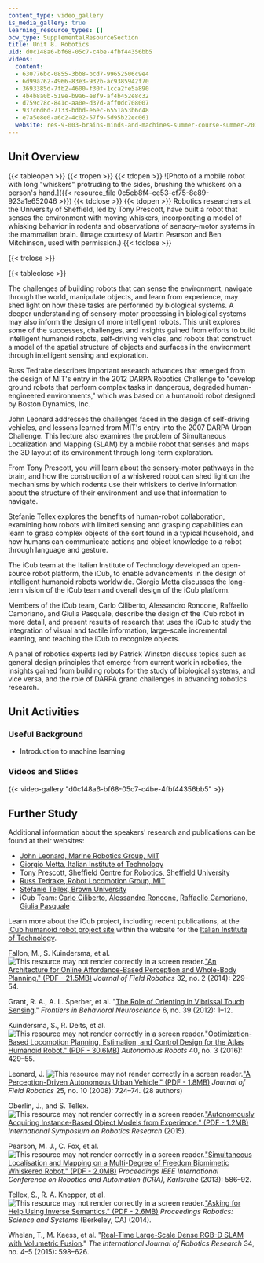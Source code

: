 ```yaml
---
content_type: video_gallery
is_media_gallery: true
learning_resource_types: []
ocw_type: SupplementalResourceSection
title: Unit 8. Robotics
uid: d0c148a6-bf68-05c7-c4be-4fbf44356bb5
videos:
  content:
  - 630776bc-0855-3bb8-bcd7-99652506c9e4
  - 6d99a762-4966-83e3-932b-ac9385942f70
  - 3693385d-7fb2-4600-f30f-1cca2fe5a890
  - 4b4b8a0b-519e-b9a6-e8f9-af4b452e8c32
  - d759c78c-841c-aa0e-d37d-aff0dc708007
  - 937c6d6d-7133-bdbd-e6ec-6551a53b6c48
  - e7a5e8e0-a6c2-4c02-57f9-5d95b22ec061
  website: res-9-003-brains-minds-and-machines-summer-course-summer-2015
---
```


Unit Overview
-------------

{{< tableopen >}}
{{< tropen >}}
{{< tdopen >}}
![Photo of a mobile robot  with long "whiskers" protruding to the sides, brushing the whiskers on a person's hand.]({{< resource_file 0c5eb8f4-ce53-cf75-8e89-923a1e652046 >}})
{{< tdclose >}}
{{< tdopen >}}
Robotics researchers at the University of Sheffield, led by Tony Prescott, have built a robot that senses the environment with moving whiskers, incorporating a model of whisking behavior in rodents and observations of sensory-motor systems in the mammalian brain. (Image courtesy of Martin Pearson and Ben Mitchinson, used with permission.)
{{< tdclose >}}

{{< trclose >}}

{{< tableclose >}}

The challenges of building robots that can sense the environment, navigate through the world, manipulate objects, and learn from experience, may shed light on how these tasks are performed by biological systems. A deeper understanding of sensory-motor processing in biological systems may also inform the design of more intelligent robots. This unit explores some of the successes, challenges, and insights gained from efforts to build intelligent humanoid robots, self-driving vehicles, and robots that construct a model of the spatial structure of objects and surfaces in the environment through intelligent sensing and exploration.

Russ Tedrake describes important research advances that emerged from the design of MIT's entry in the 2012 DARPA Robotics Challenge to "develop ground robots that perform complex tasks in dangerous, degraded human-engineered environments," which was based on a humanoid robot designed by Boston Dynamics, Inc.

John Leonard addresses the challenges faced in the design of self-driving vehicles, and lessons learned from MIT's entry into the 2007 DARPA Urban Challenge. This lecture also examines the problem of Simultaneous Localization and Mapping (SLAM) by a mobile robot that senses and maps the 3D layout of its environment through long-term exploration.

From Tony Prescott, you will learn about the sensory-motor pathways in the brain, and how the construction of a whiskered robot can shed light on the mechanisms by which rodents use their whiskers to derive information about the structure of their environment and use that information to navigate.

Stefanie Tellex explores the benefits of human-robot collaboration, examining how robots with limited sensing and grasping capabilities can learn to grasp complex objects of the sort found in a typical household, and how humans can communicate actions and object knowledge to a robot through language and gesture.

The iCub team at the Italian Institute of Technology developed an open-source robot platform, the iCub, to enable advancements in the design of intelligent humanoid robots worldwide. Giorgio Metta discusses the long-term vision of the iCub team and overall design of the iCub platform.

Members of the iCub team, Carlo Ciliberto, Alessandro Roncone, Raffaello Camoriano, and Giulia Pasquale, describe the design of the iCub robot in more detail, and present results of research that uses the iCub to study the integration of visual and tactile information, large-scale incremental learning, and teaching the iCub to recognize objects.

A panel of robotics experts led by Patrick Winston discuss topics such as general design principles that emerge from current work in robotics, the insights gained from building robots for the study of biological systems, and vice versa, and the role of DARPA grand challenges in advancing robotics research.

Unit Activities
---------------

### Useful Background

*   Introduction to machine learning

### Videos and Slides

{{< video-gallery "d0c148a6-bf68-05c7-c4be-4fbf44356bb5" >}}


Further Study
-------------

Additional information about the speakers' research and publications can be found at their websites:

*   [John Leonard, Marine Robotics Group, MIT](http://marinerobotics.mit.edu/)
*   [Giorgio Metta, Italian Institute of Technology](https://www.iit.it/people/giorgio-metta)
*   [Tony Prescott, Sheffield Centre for Robotics, Sheffield University](https://www.sheffield.ac.uk/dcs/people/academic/tprescott)
*   [Russ Tedrake, Robot Locomotion Group, MIT](https://groups.csail.mit.edu/locomotion/index.html)
*   [Stefanie Tellex, Brown University](http://cs.brown.edu/~stefie10/)
*   iCub Team: [Carlo Ciliberto](https://www.iit.it/people/carlo-ciliberto), [Alessandro Roncone](http://scazlab.yale.edu/people/alessandro-roncone), [Raffaello Camoriano](https://www.iit.it/people/raffaello-camoriano), [Giulia Pasquale](https://www.iit.it/people/giulia-pasquale)

Learn more about the iCub project, including recent publications, at the [iCub humanoid robot project site](https://www.iit.it/research/lines/icub) within the website for the [Italian Institute of Technology](https://www.iit.it/).

Fallon, M., S. Kuindersma, et al. ![This resource may not render correctly in a screen reader.](/images/inacessible.gif)["An Architecture for Online Affordance-Based Perception and Whole-Body Planning." (PDF - 21.5MB)](http://groups.csail.mit.edu/robotics-center/public_papers/Fallon14.pdf) _Journal of Field Robotics_ 32, no. 2 (2014): 229–54.

Grant, R. A., A. L. Sperber, et al. "[The Role of Orienting in Vibrissal Touch Sensing](http://journal.frontiersin.org/article/10.3389/fnbeh.2012.00039/full)." _Frontiers in Behavioral Neuroscience_ 6, no. 39 (2012): 1–12.

Kuindersma, S., R. Deits, et al. ![This resource may not render correctly in a screen reader.](/images/inacessible.gif)["Optimization-Based Locomotion Planning, Estimation, and Control Design for the Atlas Humanoid Robot." (PDF - 30.6MB)](http://groups.csail.mit.edu/robotics-center/public_papers/Kuindersma14.pdf) _Autonomous Robots_ 40, no. 3 (2016): 429–55.

Leonard, J. ![This resource may not render correctly in a screen reader.](/images/inacessible.gif)["A Perception-Driven Autonomous Urban Vehicle." (PDF - 1.8MB)](http://people.csail.mit.edu/teller/pubs/LeonardEtAlJFR2008.pdf) _Journal of Field Robotics_ 25, no. 10 (2008): 724–74. (28 authors)

Oberlin, J., and S. Tellex. ![This resource may not render correctly in a screen reader.](/images/inacessible.gif)["Autonomously Acquiring Instance-Based Object Models from Experience." (PDF - 1.2MB)](http://h2r.cs.brown.edu/wp-content/uploads/2015/08/oberlin15isrr.pdf) _International Symposium on Robotics Research_ (2015).

Pearson, M. J., C. Fox, et al. ![This resource may not render correctly in a screen reader.](/images/inacessible.gif)["Simultaneous Localisation and Mapping on a Multi-Degree of Freedom Biomimetic Whiskered Robot." (PDF - 2.0MB)](http://www.abrg.group.shef.ac.uk/!DATA/attachment/0267.tSLAM2_vs1.3-final-submission-to-ICRA.pdf) _Proceedings IEEE International Conference on Robotics and Automation (ICRA), Karlsruhe_ (2013): 586–92.

Tellex, S., R. A. Knepper, et al. ![This resource may not render correctly in a screen reader.](/images/inacessible.gif)["Asking for Help Using Inverse Semantics." (PDF - 2.6MB)](http://www.roboticsproceedings.org/rss10/p24.pdf) _Proceedings Robotics: Science and Systems_ (Berkeley, CA) (2014).

Whelan, T., M. Kaess, et al. "[Real-Time Large-Scale Dense RGB-D SLAM with Volumetric Fusion](http://dspace.mit.edu/handle/1721.1/97583)." _The International Journal of Robotics Research_ 34, no. 4–5 (2015): 598–626.